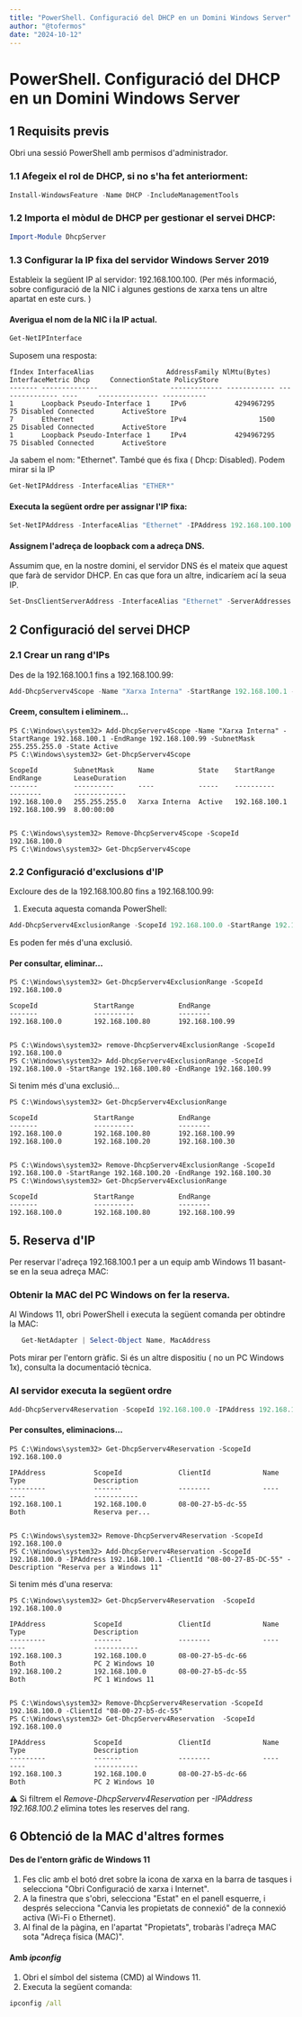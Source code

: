```yaml
---
title: "PowerShell. Configuració del DHCP en un Domini Windows Server"
author: "@tofermos"
date: "2024-10-12"
---
```

# PowerShell. Configuració del DHCP en un Domini Windows Server
## 1 Requisits previs
Obri una sessió PowerShell amb permisos d'administrador.

### 1.1 Afegeix el rol de DHCP, si no s'ha fet anteriorment:

```powershell
Install-WindowsFeature -Name DHCP -IncludeManagementTools
```

### 1.2 Importa el mòdul de DHCP per gestionar el servei DHCP:

```powershell
Import-Module DhcpServer
```

### 1.3 Configurar la IP fixa del servidor Windows Server 2019

Estableix la següent IP al servidor: 192.168.100.100.
(Per més informació, sobre configuració de la NIC i algunes gestions de xarxa tens un altre apartat en este curs. )

#### Averigua el nom de la NIC i la IP actual.

```powershell
Get-NetIPInterface
```
Suposem una resposta:

```
fIndex InterfaceAlias                  AddressFamily NlMtu(Bytes) InterfaceMetric Dhcp     ConnectionState PolicyStore
------- --------------                  ------------- ------------ --------------- ----     --------------- -----------
1       Loopback Pseudo-Interface 1     IPv6            4294967295              75 Disabled Connected       ActiveStore
7       Ethernet                        IPv4                  1500              25 Disabled Connected       ActiveStore
1       Loopback Pseudo-Interface 1     IPv4            4294967295              75 Disabled Connected       ActiveStore
```

Ja sabem el nom: "Ethernet". També que és fixa ( Dhcp: Disabled). Podem mirar si la IP

```powershell
Get-NetIPAddress -InterfaceAlias "ETHER*"
```

#### Executa la següent ordre per assignar l'IP fixa:

```powershell
Set-NetIPAddress -InterfaceAlias "Ethernet" -IPAddress 192.168.100.100 -PrefixLength 24
```

#### Assignem l'adreça de loopback com a adreça DNS.

Assumim que, en la nostre domini, el servidor DNS és el mateix que aquest que farà de servidor DHCP. En cas que fora un altre, indicaríem ací la seua IP.

```powershell
Set-DnsClientServerAddress -InterfaceAlias "Ethernet" -ServerAddresses 127.0.0.1
```

## 2 Configuració del servei DHCP

### 2.1 Crear un rang d'IPs

Des de la 192.168.100.1 fins a 192.168.100.99:

```powershell
Add-DhcpServerv4Scope -Name "Xarxa Interna" -StartRange 192.168.100.1 -EndRange 192.168.100.99 -SubnetMask 255.255.255.0 -State Active
   ```
#### Creem, consultem i eliminem...
```
PS C:\Windows\system32> Add-DhcpServerv4Scope -Name "Xarxa Interna" -StartRange 192.168.100.1 -EndRange 192.168.100.99 -SubnetMask 255.255.255.0 -State Active
PS C:\Windows\system32> Get-DhcpServerv4Scope

ScopeId         SubnetMask      Name           State    StartRange      EndRange        LeaseDuration
-------         ----------      ----           -----    ----------      --------        -------------
192.168.100.0   255.255.255.0   Xarxa Interna  Active   192.168.100.1   192.168.100.99  8.00:00:00


PS C:\Windows\system32> Remove-DhcpServerv4Scope -ScopeId 192.168.100.0
PS C:\Windows\system32> Get-DhcpServerv4Scope
```

### 2.2 Configuració d'exclusions d'IP

Excloure des de la 192.168.100.80 fins a 192.168.100.99:

1. Executa aquesta comanda PowerShell:

```powershell
Add-DhcpServerv4ExclusionRange -ScopeId 192.168.100.0 -StartRange 192.168.100.80 -EndRange 192.168.100.99
```
Es poden fer més d'una exclusió.

#### Per consultar, eliminar... 

```
PS C:\Windows\system32> Get-DhcpServerv4ExclusionRange -ScopeId 192.168.100.0

ScopeId              StartRange           EndRange
-------              ----------           --------
192.168.100.0        192.168.100.80       192.168.100.99


PS C:\Windows\system32> remove-DhcpServerv4ExclusionRange -ScopeId 192.168.100.0
PS C:\Windows\system32> Add-DhcpServerv4ExclusionRange -ScopeId 192.168.100.0 -StartRange 192.168.100.80 -EndRange 192.168.100.99
```

Si tenim més d'una exclusió...

```
PS C:\Windows\system32> Get-DhcpServerv4ExclusionRange

ScopeId              StartRange           EndRange
-------              ----------           --------
192.168.100.0        192.168.100.80       192.168.100.99
192.168.100.0        192.168.100.20       192.168.100.30


PS C:\Windows\system32> Remove-DhcpServerv4ExclusionRange -ScopeId 192.168.100.0 -StartRange 192.168.100.20 -EndRange 192.168.100.30
PS C:\Windows\system32> Get-DhcpServerv4ExclusionRange

ScopeId              StartRange           EndRange
-------              ----------           --------
192.168.100.0        192.168.100.80       192.168.100.99
```

## 5. Reserva d'IP

Per reservar l'adreça 192.168.100.1 per a un equip amb Windows 11 basant-se en la seua adreça MAC:

### Obtenir la MAC del PC Windows on fer la reserva.

Al Windows 11, obri PowerShell i executa la següent comanda per obtindre la MAC:

```powershell
   Get-NetAdapter | Select-Object Name, MacAddress
```
Pots mirar per l'entorn gràfic.
Si és un altre dispositiu ( no un PC Windows 1x), consulta la documentació tècnica.

### Al servidor executa la següent ordre

```powershell
Add-DhcpServerv4Reservation -ScopeId 192.168.100.0 -IPAddress 192.168.100.1 -ClientId "08-00-27-B5-DC-55" -Description "Reserva per a Windows 11"
```
#### Per consultes, eliminacions...

```
PS C:\Windows\system32> Get-DhcpServerv4Reservation -ScopeId 192.168.100.0

IPAddress            ScopeId              ClientId             Name                 Type                 Description
---------            -------              --------             ----                 ----                 -----------
192.168.100.1        192.168.100.0        08-00-27-b5-dc-55                         Both                 Reserva per...


PS C:\Windows\system32> Remove-DhcpServerv4Reservation -ScopeId 192.168.100.0
PS C:\Windows\system32> Add-DhcpServerv4Reservation -ScopeId 192.168.100.0 -IPAddress 192.168.100.1 -ClientId "08-00-27-B5-DC-55" -Description "Reserva per a Windows 11"
```
Si tenim més d'una reserva:

```
PS C:\Windows\system32> Get-DhcpServerv4Reservation  -ScopeId 192.168.100.0

IPAddress            ScopeId              ClientId             Name                 Type                 Description
---------            -------              --------             ----                 ----                 -----------
192.168.100.3        192.168.100.0        08-00-27-b5-dc-66                         Both                 PC 2 Windows 10
192.168.100.2        192.168.100.0        08-00-27-b5-dc-55                         Both                 PC 1 Windows 11


PS C:\Windows\system32> Remove-DhcpServerv4Reservation -ScopeId 192.168.100.0 -ClientId "08-00-27-b5-dc-55"
PS C:\Windows\system32> Get-DhcpServerv4Reservation  -ScopeId 192.168.100.0

IPAddress            ScopeId              ClientId             Name                 Type                 Description
---------            -------              --------             ----                 ----                 -----------
192.168.100.3        192.168.100.0        08-00-27-b5-dc-66                         Both                 PC 2 Windows 10
```

&#9888;️
Si filtrem el *Remove-DhcpServerv4Reservation* per *-IPAddress 192.168.100.2* elimina totes les reserves del rang.

## 6 Obtenció de la MAC d'altres formes 

#### Des de l'entorn gràfic de Windows 11

1. Fes clic amb el botó dret sobre la icona de xarxa en la barra de tasques i selecciona "Obri Configuració de xarxa i Internet".
2. A la finestra que s'obri, selecciona "Estat" en el panell esquerre, i després selecciona "Canvia les propietats de connexió" de la connexió activa (Wi-Fi o Ethernet).
3. Al final de la pàgina, en l'apartat "Propietats", trobaràs l'adreça MAC sota "Adreça física (MAC)".

#### Amb *ipconfig*

1. Obri el símbol del sistema (CMD) al Windows 11.
2. Executa la següent comanda:

```cmd
ipconfig /all
```
   
